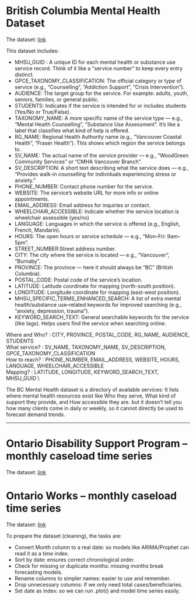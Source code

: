 # British Columbia Mental Health Dataset

The dataset:
[link](https://catalogue.data.gov.bc.ca/dataset/2e469ff2-dadb-45ea-af9d-f5683a4b9465/resource/de425d68-a87f-44ce-ab4d-fcb514c04975/download/mental-health.csv)


This dataset includes:
- MHSU_GUID : A unique ID for each mental health or substance use service record. Think of it like a "service number" to keep every entry distinct.
- GPCE_TAXONOMY_CLASSIFICATION: The official category or type of service (e.g., “Counselling”, “Addiction Support”, “Crisis Intervention”).
- AUDIENCE: The target group for the service. For example: adults, youth, seniors, families, or general public.
- STUDENTS: Indicates if the service is intended for or includes students (Yes/No or True/False).
- TAXONOMY_NAME: A more specific name of the service type — e.g., “Mental Health Counselling”, “Substance Use Assessment”. It’s like a label that classifies what kind of help is offered.
- RG_NAME: Regional Health Authority name (e.g., “Vancouver Coastal Health”, “Fraser Health”). This shows which region the service belongs to.
- SV_NAME: The actual name of the service provider — e.g., “WoodGreen Community Services” or “CMHA Vancouver Branch”.
- SV_DESCRIPTION: A short text describing what the service does — e.g., “Provides walk-in counselling for individuals experiencing stress or anxiety.”
- PHONE_NUMBER: Contact phone number for the service.
- WEBSITE: The service’s website URL for more info or online appointments.
- EMAIL_ADDRESS: Email address for inquiries or contact.
- WHEELCHAIR_ACCESSIBLE: Indicate whether the service location is wheelchair assessible (yes/no)
- LANGUAGE: Languages in which the service is offered (e.g., English, French, Mandarin).
- HOURS: The open hours or service schedule — e.g., “Mon–Fri: 9am–5pm”.
- STREET_NUMBER:Street address number.
- CITY: The city where the service is located — e.g., “Vancouver”, “Burnaby”.
- PROVINCE: The province — here it should always be “BC” (British Columbia).
- POSTAL_CODE: Postal code of the service’s location.
- LATITUDE: Latitude coordinate for mapping (north-south position).
- LONGITUDE: Longitude coordinate for mapping (east-west position).
- MHSU_SPECIFIC_TERMS_ENHANCED_SEARCH: A list of extra mental health/substance use–related keywords for improved searching (e.g., “anxiety, depression, trauma”).
- KEYWORD_SEARCH_TEXT: General searchable keywords for the service (like tags). Helps users find the service when searching online.


Where and Who? : CITY, PROVINCE, POSTAL_CODE, RG_NAME, AUDIENCE, STUDENTS
\
What service? : SV_NAME, TAXONOMY_NAME, SV_DESCRIPTION, GPCE_TAXONOMY_CLASSIFICATION
\
How to reach? : PHONE_NUMBER, EMAIL_ADDRESS, WEBSITE, HOURS, LANGUAGE, WHEELCHAIR_ACCESSIBLE
\
Mapping? : LATITUDE, LONGITUDE, KEYWORD_SEARCH_TEXT, MHSU_GUID
\

The BC Mental Health dataset is a directory of available services:
It lists where mental health resources exist like Who they serve, What kind of support they provide, and How accessible they are. 
but it doesn’t tell you how many clients come in daily or weekly, so it cannot directly be used to forecast demand trends.


***

# Ontario Disability Support Program – monthly caseload time series
The dataset:
[link](https://ouvert.canada.ca/data/dataset/8b2d095e-1099-44aa-a51c-85d5f74ec1de/resource/d7bbf5e9-983b-41f1-b363-75a84ff76b9a)

# Ontario Works – monthly caseload time series
The dataset:
[link](https://ouvert.canada.ca/data/dataset/8b2d095e-1099-44aa-a51c-85d5f74ec1de/resource/f0297116-6813-4253-ac20-99d1ce7134be)

To prepare the dataset (cleaning), the tasks are:
- Convert Month column to a real date: so models like ARIMA/Prophet can read it as a time index.
- Sort by date: ensures correct chronological order.
- Check for missing or duplicate months: missing months break forecasting models.
- Rename columns to simpler names: easier to use and remember.
- Drop unnecessary columns: if we only need total cases/beneficiaries.
- Set date as index: so we can run .plot() and model time series easily.

